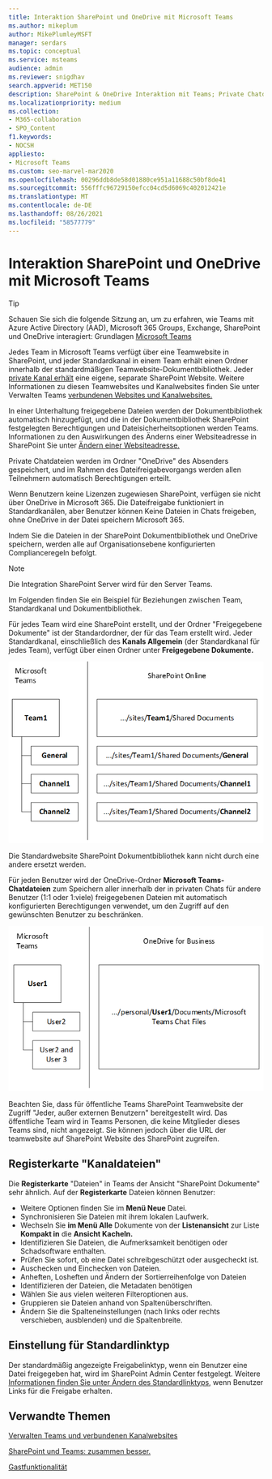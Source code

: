 ```yaml
---
title: Interaktion SharePoint und OneDrive mit Microsoft Teams
ms.author: mikeplum
author: MikePlumleyMSFT
manager: serdars
ms.topic: conceptual
ms.service: msteams
audience: admin
ms.reviewer: snigdhav
search.appverid: MET150
description: SharePoint & OneDrive Interaktion mit Teams; Private Chatdateispeicherung & Interaktion zwischen Team, Standardkanal, & Dokumentbibliothek.
ms.localizationpriority: medium
ms.collection:
- M365-collaboration
- SPO_Content
f1.keywords:
- NOCSH
appliesto:
- Microsoft Teams
ms.custom: seo-marvel-mar2020
ms.openlocfilehash: 00296ddb8de58d01880ce951a11688c50bf8de41
ms.sourcegitcommit: 556fffc96729150efcc04cd5d6069c402012421e
ms.translationtype: MT
ms.contentlocale: de-DE
ms.lasthandoff: 08/26/2021
ms.locfileid: "58577779"
---
```

# <a name="how-sharepoint-and-onedrive-interact-with-microsoft-teams"></a>Interaktion SharePoint und OneDrive mit Microsoft Teams

> [!Tip]
> Schauen Sie sich die folgende Sitzung an, um zu erfahren, wie Teams mit Azure Active Directory (AAD), Microsoft 365 Groups, Exchange, SharePoint und OneDrive interagiert: Grundlagen [Microsoft Teams](https://aka.ms/teams-foundations)

Jedes Team in Microsoft Teams verfügt über eine Teamwebsite in SharePoint, und jeder Standardkanal in einem Team erhält einen Ordner innerhalb der standardmäßigen Teamwebsite-Dokumentbibliothek. Jeder [private Kanal erhält](private-channels.md) eine eigene, separate SharePoint Website. Weitere Informationen zu diesen Teamwebsites und Kanalwebsites finden Sie unter Verwalten Teams [verbundenen Websites und Kanalwebsites.](/sharepoint/teams-connected-sites)

In einer Unterhaltung freigegebene Dateien werden der Dokumentbibliothek automatisch hinzugefügt, und die in der Dokumentbibliothek SharePoint festgelegten Berechtigungen und Dateisicherheitsoptionen werden Teams. Informationen zu den Auswirkungen des Änderns einer Websiteadresse in SharePoint Sie unter [Ändern einer Websiteadresse.](/sharepoint/change-site-address)

Private Chatdateien werden im Ordner "OneDrive" des Absenders gespeichert, und im Rahmen des Dateifreigabevorgangs werden allen Teilnehmern automatisch Berechtigungen erteilt.

Wenn Benutzern keine Lizenzen zugewiesen SharePoint, verfügen sie nicht über OneDrive in Microsoft 365. Die Dateifreigabe funktioniert in Standardkanälen, aber Benutzer können Keine Dateien in Chats freigeben, ohne OneDrive in der Datei speichern Microsoft 365.

Indem Sie die Dateien in der SharePoint Dokumentbibliothek und OneDrive speichern, werden alle auf Organisationsebene konfigurierten Complianceregeln befolgt. 

> [!NOTE]
> Die Integration SharePoint Server wird für den Server Teams.

Im Folgenden finden Sie ein Beispiel für Beziehungen zwischen Team, Standardkanal und Dokumentbibliothek.

Für jedes Team wird eine SharePoint erstellt,  und der Ordner "Freigegebene Dokumente" ist der Standardordner, der für das Team erstellt wird. Jeder Standardkanal, einschließlich des **Kanals Allgemein** (der Standardkanal für jedes Team), verfügt über einen Ordner unter **Freigegebene Dokumente.**

![Diagramm der Ordner "Freigegebene Dokumente" in SharePoint.](media/Understand_how_SharePoint_Online_and_OneDrive_for_Business_interact_with_Microsoft_Teams_image1.png)

Die Standardwebsite SharePoint Dokumentbibliothek kann nicht durch eine andere ersetzt werden.

Für jeden Benutzer wird der OneDrive-Ordner **Microsoft Teams-Chatdateien** zum Speichern aller innerhalb der in privaten Chats für andere Benutzer (1:1 oder 1:viele) freigegebenen Dateien mit automatisch konfigurierten Berechtigungen verwendet, um den Zugriff auf den gewünschten Benutzer zu beschränken.

![Diagram of the OneDrive folder named Microsoft Teams Chat Files](media/Understand_how_SharePoint_Online_and_OneDrive_for_Business_interact_with_Microsoft_Teams_image2.png)

Beachten Sie, dass für öffentliche Teams SharePoint Teamwebsite der Zugriff "Jeder, außer externen Benutzern" bereitgestellt wird. Das öffentliche Team wird in Teams Personen, die keine Mitglieder dieses Teams sind, nicht angezeigt. Sie können jedoch über die URL der teamwebsite auf SharePoint Website des SharePoint zugreifen. 

## <a name="channel-files-tab"></a>Registerkarte "Kanaldateien"

Die **Registerkarte** "Dateien" in Teams der Ansicht "SharePoint Dokumente" sehr ähnlich. Auf der **Registerkarte** Dateien können Benutzer:

- Weitere Optionen finden Sie im **Menü Neue** Datei.
- Synchronisieren Sie Dateien mit ihrem lokalen Laufwerk.
- Wechseln Sie **im Menü Alle** Dokumente von der **Listenansicht** zur Liste **Kompakt in** die **Ansicht Kacheln.**
- Identifizieren Sie Dateien, die Aufmerksamkeit benötigen oder Schadsoftware enthalten.
- Prüfen Sie sofort, ob eine Datei schreibgeschützt oder ausgecheckt ist.
- Auschecken und Einchecken von Dateien.
- Anheften, Losheften und Ändern der Sortierreihenfolge von Dateien
- Identifizieren der Dateien, die Metadaten benötigen
- Wählen Sie aus vielen weiteren Filteroptionen aus.
- Gruppieren sie Dateien anhand von Spaltenüberschriften.
- Ändern Sie die Spalteneinstellungen (nach links oder rechts verschieben, ausblenden) und die Spaltenbreite.

## <a name="default-link-type-setting"></a>Einstellung für Standardlinktyp

Der standardmäßig angezeigte Freigabelinktyp, wenn ein Benutzer eine Datei freigegeben hat, wird im SharePoint Admin Center festgelegt. Weitere [Informationen finden Sie unter Ändern des Standardlinktyps,](/sharepoint/change-default-sharing-link) wenn Benutzer Links für die Freigabe erhalten.

## <a name="related-topics"></a>Verwandte Themen

[Verwalten Teams und verbundenen Kanalwebsites](/SharePoint/teams-connected-sites)

[SharePoint und Teams: zusammen besser.](https://techcommunity.microsoft.com/t5/Microsoft-SharePoint-Blog/SharePoint-and-Teams-Better-Together/ba-p/189593)

[Gastfunktionalität](guest-experience.md)

